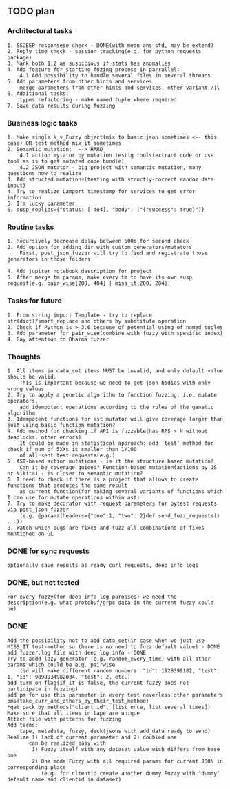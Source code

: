 ## TODO plan
### Architectural tasks
    1. SSDEEP responsese check - DONE(with mean ans std, may be extend)
    2. Reply time check - session tracking(e.g. for python requests package)
    3. Mark both 1,2 as suspicious if stats has anomalies
    4. Add feature for starting fuzing process in parrallel:
        4.1 Add possibility to handle several files in several threads
    5. Add parameters from other hints and services
        merge parameters from other hints and services, other variant /|\
    6. Additional tasks:
        types refactoring - make named tuple where required
    7. Save data results during fuzzing

### Business logic tasks
    1. Make single k_v_Fuzzy object(mix to basic json sometimes <-- this case) OR test_method mix_it_sometimes
    2. Semantic mutation:  --> HARD
        4.1 action mytator by mutation testig tools(extract code or use tool as is to get mutated code bundle)
        4.2 JSON mutator - big project with semantic mutation, many questions how to realize
    3. Add structed mutations(testing with structly-correct random data input)
    4. Try to realize Lamport timestamp for services to get error information
    5. I'm lucky parameter
    6. susp_replies={"status: [-404], "body": ["{"success": true}"]}

### Routine tasks
    1. Recursively decrease delay between 500s for second check
    2. Add option for adding dir with custom generators/mutators
        First, post_json_fuzzer will try to find and registrate those generators in those folders
    
    4. Add jupiter notebook description for project
    5. After merge tm params, make every tm to have its own susp request(e.g. pair_wise[200, 404] | miss_it[200, 204])

### Tasks for future
    1. From string import Template - try to replace str(dict)/smart_replace and others by substitute operation
    2. Check if Python is > 3.6 because of potential using of named tuples
    3. Add parameter for pair_wise(combine with fuzzy with spesific index)
    4. Pay attention to Dharma fuzzer

### Thoughts
    1. All items in data_set items MUST be invalid, and only default value should be valid.
        This is important because we need to get json bodies with only wrong values
    2. Try to apply a genetic algorithm to function fuzzing, i.e. mutate operators,
        add idempotent operations according to the rules of the genetic algorithm
    3. Idempotent functions for ast mutator will give coverage larger than just using basic function mutation?
    4. Add method for checking if API is fuzzable(has RPS > N without deadlocks, other errors)
        It could be made in statistical approach: add 'test' method for check if num of 5XXs is smaller than 1/100
        of all sent test requests(e.g.)
    5. AST-based action mutations - is it the structure based mutation?
        Can it be coverage guided? Function-based mutation(actions by JS or Nikita) - is closer to semantic mutation?
    6. I need to check if there is a project that allows to create functions that produces the same result
        as current function(for making several variants of functions which I can use for mutate operations within ast)
    7. Try to make decorator with request parameters for pytest requests via post_json_fuzzer
        (e.g. @params(headers={"one":1, "two": 2}def send_fuzz_requests() ...))
    8. Watch which bugs are fixed and fuzz all combinations of fixes mentioned on GL


### DONE for sync requests
    optionally save results as ready curl requests, deep info logs

### DONE, but not tested
    For every fuzzy(for deep info log puropses) we need the description(e.g. what protobuf/grpc data in the current fuzzy could be)

### DONE
    Add the possibility not to add data_set(in case when we just use MISS_IT test-method so there is no need to fuzz default value) - DONE
    add fuzzer.log file with deep log info - DONE
    Try to addd lazy generator (e.g. random_every_time) with all other params which could be e.g. pairwise
        (id will make different random numbers: "id": 1928399182, "test": 1, "id": 9898934982034, "test": 2, etc.)
    add turm_on flag(if it is false, the current fuzzy does not participate in fuzzing)
    add pm for use this parameter in every test neverless other parameters pms(take_curr_and_others_by_their_test_method)
    *get_pack_by_methods("client_id", [list_once, list_several_times])
    Make sure that all items in tape are unique
    Attach file with patterns for fuzzing
    Add terms:
        tape, metadata, fuzzy, deck(jsons with add_data ready to send)
    Realize 1) lack of current parameter and 2) doubled one
           can be realized easy with
            1) Fuzzy itself with any dataset value wich differs from base one
            2) One mode Fuzzy with all required params for current JSON in corresponding place
               (e.g. for clientid create another dummy Fuzzy with "dummy" default name and clientid in dataset)